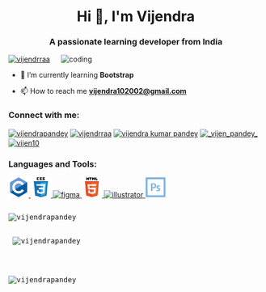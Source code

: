 <h1 align="center">Hi 👋, I'm Vijendra</h1>
<h3 align="center">A passionate learning developer from India</h3>
<img src="https://cdn.dribbble.com/users/1162077/screenshots/3848914/programmer.gif" alt="coding" align="right" alt="coding" width= "400">

<p align="left"> <a href="https://twitter.com/vijendrraa" target="blank"><img src="https://img.shields.io/twitter/follow/vijendrraa?logo=twitter&style=for-the-badge" alt="vijendrraa" /></a> </p>

- 🌱 I’m currently learning **Bootstrap**

- 📫 How to reach me **vijendra102002@gmail.com**

<h3 align="left">Connect with me:</h3>
<p align="left">
<a href="https://codepen.io/VijendraPandey" target="blank"><img align="center" src="https://raw.githubusercontent.com/rahuldkjain/github-profile-readme-generator/master/src/images/icons/Social/codepen.svg" alt="vijendrapandey" height="30" width="40" /></a>
<a href="https://twitter.com/vijendrraa" target="blank"><img align="center" src="https://raw.githubusercontent.com/rahuldkjain/github-profile-readme-generator/master/src/images/icons/Social/twitter.svg" alt="vijendrraa" height="30" width="40" /></a>
<a href="https://www.linkedin.com/in/vijendra-kumar-pandey/" target="blank"><img align="center" src="https://raw.githubusercontent.com/rahuldkjain/github-profile-readme-generator/master/src/images/icons/Social/linked-in-alt.svg" alt="vijendra kumar pandey" height="30" width="40" /></a>
<a href="https://www.instagram.com/_vijen_pandey_/" target="blank"><img align="center" src="https://raw.githubusercontent.com/rahuldkjain/github-profile-readme-generator/master/src/images/icons/Social/instagram.svg" alt="_vijen_pandey_" height="30" width="40" /></a>
<a href="https://www.codechef.com/users/vijen10" target="blank"><img align="center" src="https://cdn.jsdelivr.net/npm/simple-icons@3.1.0/icons/codechef.svg" alt="vijen10" height="30" width="40" /></a>
</p>

<h3 align="left">Languages and Tools:</h3>
<p align="left"> <a href="https://www.cprogramming.com/" target="_blank" rel="noreferrer"> <img src="https://raw.githubusercontent.com/devicons/devicon/master/icons/c/c-original.svg" alt="c" width="40" height="40"/> </a> <a href="https://www.w3schools.com/css/" target="_blank" rel="noreferrer"> <img src="https://raw.githubusercontent.com/devicons/devicon/master/icons/css3/css3-original-wordmark.svg" alt="css3" width="40" height="40"/> </a> <a href="https://www.figma.com/" target="_blank" rel="noreferrer"> <img src="https://www.vectorlogo.zone/logos/figma/figma-icon.svg" alt="figma" width="40" height="40"/> </a> <a href="https://www.w3.org/html/" target="_blank" rel="noreferrer"> <img src="https://raw.githubusercontent.com/devicons/devicon/master/icons/html5/html5-original-wordmark.svg" alt="html5" width="40" height="40"/> </a> <a href="https://www.adobe.com/in/products/illustrator.html" target="_blank" rel="noreferrer"> <img src="https://www.vectorlogo.zone/logos/adobe_illustrator/adobe_illustrator-icon.svg" alt="illustrator" width="40" height="40"/> </a> <a href="https://www.photoshop.com/en" target="_blank" rel="noreferrer"> <img src="https://raw.githubusercontent.com/devicons/devicon/master/icons/photoshop/photoshop-line.svg" alt="photoshop" width="40" height="40"/> </a> </p>

<pre>
<p><img align="left" src="https://github-readme-stats.vercel.app/api/top-langs?username=vijendrapandey&show_icons=true&locale=en&layout=compact" alt="vijendrapandey" /></p>

<p>&nbsp;<img align="center" src="https://github-readme-stats.vercel.app/api?username=vijendrapandey&show_icons=true&locale=en" alt="vijendrapandey" /></p>

<p><img align="center" src="https://github-readme-streak-stats.herokuapp.com/?user=vijendrapandey&" alt="vijendrapandey" /></p>
</pre>
